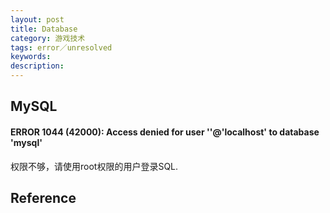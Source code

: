 ```yaml
---
layout: post
title: Database
category: 游戏技术
tags: error／unresolved
keywords: 
description: 
---
```


## MySQL

#### ERROR 1044 (42000): Access denied for user ''@'localhost' to database 'mysql'

权限不够，请使用root权限的用户登录SQL.

## Reference